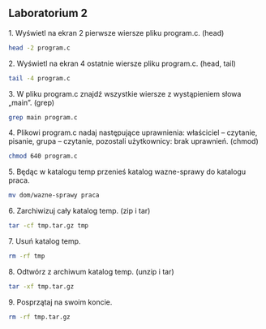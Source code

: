 ## Laboratorium 2

1\. Wyświetl na ekran 2 pierwsze wiersze pliku program.c. (head)

```sh
head -2 program.c
```

2\. Wyświetl na ekran 4 ostatnie wiersze pliku program.c. (head, tail)

```sh
tail -4 program.c
```

3\. W pliku program.c znajdź wszystkie wiersze z wystąpieniem słowa „main”. (grep)

```sh
grep main program.c
```

4\. Plikowi program.c nadaj następujące uprawnienia: właściciel – czytanie, pisanie, grupa – czytanie, pozostali użytkownicy: brak uprawnień. (chmod)

```sh
chmod 640 program.c
```

5\. Będąc w katalogu temp przenieś katalog wazne-sprawy do katalogu praca.

```sh
mv dom/wazne-sprawy praca
```

6\. Zarchiwizuj cały katalog temp. (zip i tar)

```sh
tar -cf tmp.tar.gz tmp
```

7\. Usuń katalog temp.

```sh
rm -rf tmp
```

8\. Odtwórz z archiwum katalog temp. (unzip i tar)

```sh
tar -xf tmp.tar.gz
```

9\. Posprzątaj na swoim koncie.

```sh
rm -rf tmp.tar.gz
```

